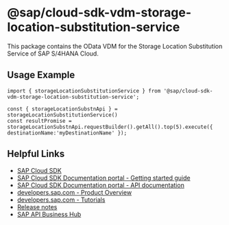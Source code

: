 # @sap/cloud-sdk-vdm-storage-location-substitution-service

This package contains the OData VDM for the Storage Location Substitution Service of SAP S/4HANA Cloud.

## Usage Example
```
import { storageLocationSubstitutionService } from '@sap/cloud-sdk-vdm-storage-location-substitution-service';

const { storageLocationSubstnApi } = storageLocationSubstitutionService()
const resultPromise = storageLocationSubstnApi.requestBuilder().getAll().top(5).execute({ destinationName:'myDestinationName' });

```

## Helpful Links

- [SAP Cloud SDK](https://github.com/SAP/cloud-sdk-js)
- [SAP Cloud SDK Documentation portal - Getting started guide](https://sap.github.io/cloud-sdk/docs/js/getting-started)
- [SAP Cloud SDK Documentation portal - API documentation](https://sap.github.io/cloud-sdk/docs/js/api)
- [developers.sap.com - Product Overview](https://developers.sap.com/topics/cloud-sdk.html)
- [developers.sap.com - Tutorials](https://developers.sap.com/tutorial-navigator.html?tag=software-product:technology-platform/sap-cloud-sdk&tag=tutorial:type/tutorial&tag=programming-tool:javascript)
- [Release notes](https://help.sap.com/doc/2324e9c3b28748a4ae2ad08166d77675/1.0/en-US/js-index.html)
- [SAP API Business Hub](https://api.sap.com/)
